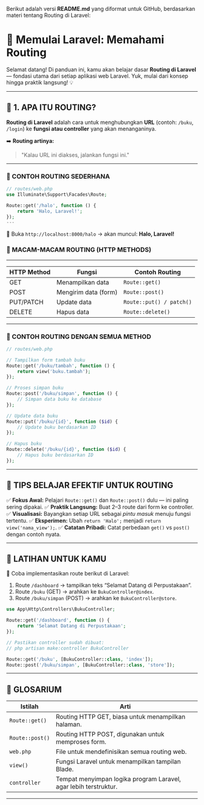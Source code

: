 Berikut adalah versi **README.md** yang diformat untuk GitHub, berdasarkan materi tentang Routing di Laravel:

# 🚀 Memulai Laravel: Memahami Routing

Selamat datang! Di panduan ini, kamu akan belajar dasar **Routing di Laravel** — fondasi utama dari setiap aplikasi web Laravel. Yuk, mulai dari konsep hingga praktik langsung! 💡

---

## 📘 1. APA ITU ROUTING?

**Routing di Laravel** adalah cara untuk menghubungkan **URL** (contoh: `/buku`, `/login`) ke **fungsi atau controller** yang akan menanganinya.

➡️ **Routing artinya:**
> "Kalau URL ini diakses, jalankan fungsi ini."

---

### 🔰 CONTOH ROUTING SEDERHANA

```php
// routes/web.php
use Illuminate\Support\Facades\Route;

Route::get('/halo', function () {
    return 'Halo, Laravel!';
});
---
```
📌 Buka `http://localhost:8000/halo` → akan muncul:
**Halo, Laravel!**

### 🚦 MACAM-MACAM ROUTING (HTTP METHODS)
---
| HTTP Method | Fungsi               | Contoh Routing           |
| ----------- | -------------------- | ------------------------ |
| GET         | Menampilkan data     | `Route::get()`           |
| POST        | Mengirim data (form) | `Route::post()`          |
| PUT/PATCH   | Update data          | `Route::put() / patch()` |
| DELETE      | Hapus data           | `Route::delete()`        |

---
### 🧪 CONTOH ROUTING DENGAN SEMUA METHOD

```php
// routes/web.php

// Tampilkan form tambah buku
Route::get('/buku/tambah', function () {
    return view('buku.tambah');
});

// Proses simpan buku
Route::post('/buku/simpan', function () {
    // Simpan data buku ke database
});

// Update data buku
Route::put('/buku/{id}', function ($id) {
    // Update buku berdasarkan ID
});

// Hapus buku
Route::delete('/buku/{id}', function ($id) {
    // Hapus buku berdasarkan ID
});
```

---

## 🎯 TIPS BELAJAR EFEKTIF UNTUK ROUTING

✅ **Fokus Awal:** Pelajari `Route::get()` dan `Route::post()` dulu — ini paling sering dipakai.
✅ **Praktik Langsung:** Buat 2–3 route dari form ke controller.
✅ **Visualisasi:** Bayangkan setiap URL sebagai *pintu masuk* menuju fungsi tertentu.
✅ **Eksperimen:** Ubah `return 'Halo';` menjadi `return view('nama_view');`.
✅ **Catatan Pribadi:** Catat perbedaan `get()` vs `post()` dengan contoh nyata.

---

## 🧠 LATIHAN UNTUK KAMU

💪 Coba implementasikan route berikut di Laravel:

1. Route `/dashboard` → tampilkan teks “Selamat Datang di Perpustakaan”.
2. Route `/buku` (GET) → arahkan ke `BukuController@index`.
3. Route `/buku/simpan` (POST) → arahkan ke `BukuController@store`.

```php
use App\Http\Controllers\BukuController;

Route::get('/dashboard', function () {
    return 'Selamat Datang di Perpustakaan';
});

// Pastikan controller sudah dibuat:
// php artisan make:controller BukuController

Route::get('/buku', [BukuController::class, 'index']);
Route::post('/buku/simpan', [BukuController::class, 'store']);
```

---

## 📘 GLOSARIUM

| Istilah         | Arti                                                             |
| --------------- | ---------------------------------------------------------------- |
| `Route::get()`  | Routing HTTP GET, biasa untuk menampilkan halaman.               |
| `Route::post()` | Routing HTTP POST, digunakan untuk memproses form.               |
| `web.php`       | File untuk mendefinisikan semua routing web.                     |
| `view()`        | Fungsi Laravel untuk menampilkan tampilan Blade.                 |
| `controller`    | Tempat menyimpan logika program Laravel, agar lebih terstruktur. |

---
